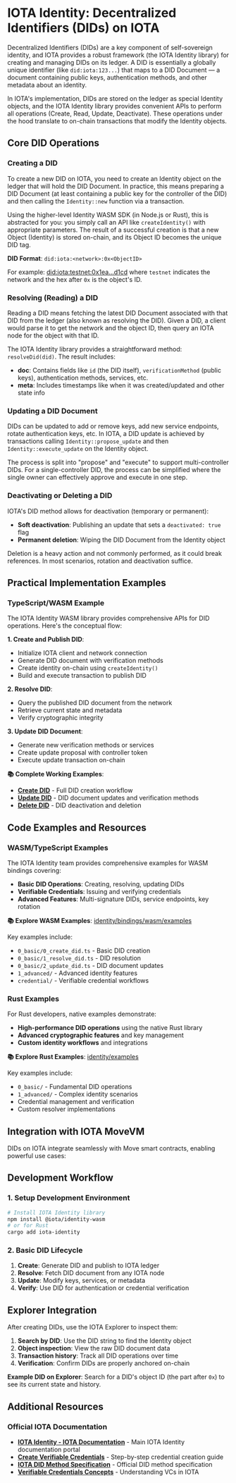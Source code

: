 # IOTA Identity: Decentralized Identifiers (DIDs) on IOTA

Decentralized Identifiers (DIDs) are a key component of self-sovereign identity, and IOTA provides a robust framework (the IOTA Identity library) for creating and managing DIDs on its ledger. A DID is essentially a globally unique identifier (like `did:iota:123...`) that maps to a DID Document — a document containing public keys, authentication methods, and other metadata about an identity.

In IOTA's implementation, DIDs are stored on the ledger as special Identity objects, and the IOTA Identity library provides convenient APIs to perform all operations (Create, Read, Update, Deactivate). These operations under the hood translate to on-chain transactions that modify the Identity objects.

## Core DID Operations

### Creating a DID

To create a new DID on IOTA, you need to create an Identity object on the ledger that will hold the DID Document. In practice, this means preparing a DID Document (at least containing a public key for the controller of the DID) and then calling the `Identity::new` function via a transaction.

Using the higher-level Identity WASM SDK (in Node.js or Rust), this is abstracted for you: you simply call an API like `createIdentity()` with appropriate parameters. The result of a successful creation is that a new Object (Identity) is stored on-chain, and its Object ID becomes the unique DID tag.

**DID Format**: `did:iota:<network>:0x<ObjectID>`

For example: [did:iota:testnet:0x1ea...d1cd](https://explorer.iota.org/object/0x1eaa9f6fb990d900a43f717955cdbcbd68e48fbdfcea65c7d1abfa6e2b92d1cd?network=testnet) where `testnet` indicates the network and the hex after `0x` is the object's ID.

### Resolving (Reading) a DID

Reading a DID means fetching the latest DID Document associated with that DID from the ledger (also known as resolving the DID). Given a DID, a client would parse it to get the network and the object ID, then query an IOTA node for the object with that ID.

The IOTA Identity library provides a straightforward method: `resolveDid(did)`. The result includes:
- **doc**: Contains fields like `id` (the DID itself), `verificationMethod` (public keys), authentication methods, services, etc.
- **meta**: Includes timestamps like when it was created/updated and other state info

### Updating a DID Document

DIDs can be updated to add or remove keys, add new service endpoints, rotate authentication keys, etc. In IOTA, a DID update is achieved by transactions calling `Identity::propose_update` and then `Identity::execute_update` on the Identity object.

The process is split into "propose" and "execute" to support multi-controller DIDs. For a single-controller DID, the process can be simplified where the single owner can effectively approve and execute in one step.

### Deactivating or Deleting a DID

IOTA's DID method allows for deactivation (temporary or permanent):
- **Soft deactivation**: Publishing an update that sets a `deactivated: true` flag
- **Permanent deletion**: Wiping the DID Document from the Identity object

Deletion is a heavy action and not commonly performed, as it could break references. In most scenarios, rotation and deactivation suffice.

## Practical Implementation Examples

### TypeScript/WASM Example

The IOTA Identity WASM library provides comprehensive APIs for DID operations. Here's the conceptual flow:

**1. Create and Publish DID**:
- Initialize IOTA client and network connection
- Generate DID document with verification methods  
- Create identity on-chain using `createIdentity()` 
- Build and execute transaction to publish DID

**2. Resolve DID**:
- Query the published DID document from the network
- Retrieve current state and metadata
- Verify cryptographic integrity

**3. Update DID Document**:
- Generate new verification methods or services
- Create update proposal with controller token
- Execute update transaction on-chain

**📚 Complete Working Examples**:
- **[Create DID](https://github.com/iotaledger/identity/blob/main/bindings/wasm/identity_wasm/examples/src/0_basic/0_create_did.ts)** - Full DID creation workflow
- **[Update DID](https://github.com/iotaledger/identity/blob/main/bindings/wasm/identity_wasm/examples/src/0_basic/1_update_did.ts)** - DID document updates and verification methods
- **[Delete DID](https://github.com/iotaledger/identity/blob/main/bindings/wasm/identity_wasm/examples/src/0_basic/4_delete_did.ts)** - DID deactivation and deletion

## Code Examples and Resources

### WASM/TypeScript Examples

The IOTA Identity team provides comprehensive examples for WASM bindings covering:

- **Basic DID Operations**: Creating, resolving, updating DIDs
- **Verifiable Credentials**: Issuing and verifying credentials
- **Advanced Features**: Multi-signature DIDs, service endpoints, key rotation

**📚 Explore WASM Examples**: [identity/bindings/wasm/examples](https://github.com/iotaledger/identity/tree/main/bindings/wasm/identity_wasm/examples)

Key examples include:
- `0_basic/0_create_did.ts` - Basic DID creation
- `0_basic/1_resolve_did.ts` - DID resolution
- `0_basic/2_update_did.ts` - DID document updates
- `1_advanced/` - Advanced identity features
- `credential/` - Verifiable credential workflows

### Rust Examples

For Rust developers, native examples demonstrate:

- **High-performance DID operations** using the native Rust library
- **Advanced cryptographic features** and key management
- **Custom identity workflows** and integrations

**📚 Explore Rust Examples**: [identity/examples](https://github.com/iotaledger/identity/tree/main/examples)

Key examples include:
- `0_basic/` - Fundamental DID operations
- `1_advanced/` - Complex identity scenarios  
- Credential management and verification
- Custom resolver implementations

## Integration with IOTA MoveVM

DIDs on IOTA integrate seamlessly with Move smart contracts, enabling powerful use cases:


## Development Workflow

### 1. Setup Development Environment

```bash
# Install IOTA Identity library
npm install @iota/identity-wasm
# or for Rust
cargo add iota-identity
```

### 2. Basic DID Lifecycle

1. **Create**: Generate DID and publish to IOTA ledger
2. **Resolve**: Fetch DID document from any IOTA node
3. **Update**: Modify keys, services, or metadata
4. **Verify**: Use DID for authentication or credential verification

## Explorer Integration

After creating DIDs, use the IOTA Explorer to inspect them:

1. **Search by DID**: Use the DID string to find the Identity object
2. **Object inspection**: View the raw DID document data
3. **Transaction history**: Track all DID operations over time
4. **Verification**: Confirm DIDs are properly anchored on-chain

**Example DID on Explorer**: Search for a DID's object ID (the part after `0x`) to see its current state and history.

## Additional Resources

### Official IOTA Documentation
- **[IOTA Identity - IOTA Documentation](https://docs.iota.org/developer/iota-identity/)** - Main IOTA Identity documentation portal
- **[Create Verifiable Credentials](https://docs.iota.org/developer/iota-identity/how-tos/verifiable-credentials/create)** - Step-by-step credential creation guide
- **[IOTA DID Method Specification](https://docs.iota.org/developer/iota-identity/references/iota-did-method-spec)** - Official DID method specification
- **[Verifiable Credentials Concepts](https://docs.iota.org/developer/iota-identity/explanations/verifiable-credentials)** - Understanding VCs in IOTA